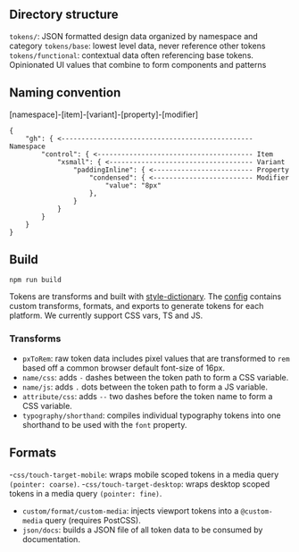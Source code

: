 ## Directory structure

`tokens/`: JSON formatted design data organized by namespace and category
`tokens/base`: lowest level data, never reference other tokens
`tokens/functional`: contextual data often referencing base tokens. Opinionated UI values that combine to form components and patterns

## Naming convention

[namespace]-[item]-[variant]-[property]-[modifier]

```
{
    "gh": { <------------------------------------------------ Namespace
        "control": { <--------------------------------------- Item
            "xsmall": { <------------------------------------ Variant
                "paddingInline": { <------------------------- Property
                    "condensed": { <------------------------- Modifier
                        "value": "8px"
                    },
                }
            }
        }
    }
}
```

## Build

`npm run build`

Tokens are transforms and built with [style-dictionary](https://amzn.github.io/style-dictionary/#/). The [config](./build.js) contains custom transforms, formats, and exports to generate tokens for each platform. We currently support CSS vars, TS and JS.

### Transforms

- `pxToRem`: raw token data includes pixel values that are transformed to `rem` based off a common browser default font-size of 16px.
- `name/css`: adds `-` dashes between the token path to form a CSS variable.
- `name/js`: adds `.` dots between the token path to form a JS variable.
- `attribute/css`: adds `--` two dashes before the token name to form a CSS variable.
- `typography/shorthand`: compiles individual typography tokens into one shorthand to be used with the `font` property.

## Formats

-`css/touch-target-mobile`: wraps mobile scoped tokens in a media query `(pointer: coarse)`. -`css/touch-target-desktop`: wraps desktop scoped tokens in a media query `(pointer: fine)`.

- `custom/format/custom-media`: injects viewport tokens into a `@custom-media` query (requires PostCSS).
- `json/docs`: builds a JSON file of all token data to be consumed by documentation.
